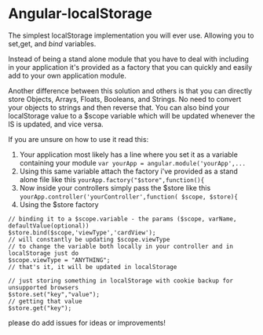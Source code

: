 Angular-localStorage
====================

The simplest localStorage implementation you will ever use. Allowing you to set,get, and *bind* variables.

Instead of being a stand alone module that you have to deal with including in your application it's provided as a factory
that you can quickly and easily add to your own application module.

Another difference between this solution and others is that you can directly store Objects, Arrays, Floats,
Booleans, and Strings. No need to convert your objects to strings and then reverse that. You can also
bind your localStorage value to a $scope variable which will be updated whenever the lS is updated, and vice versa.

If you are unsure on how to use it read this:

1. Your application most likely has a line where you set it as a variable containing your module
`var yourApp = angular.module('yourApp',... `
2. Using this same variable attach the factory i've provided as a stand alone file like this
`yourApp.factory("$store",function(){`
3. Now inside your controllers simply pass the $store like this
`yourApp.controller('yourController',function( $scope, $store){`
4. Using the $store factory
  ```
  // binding it to a $scope.variable - the params ($scope, varName, defaultValue(optional))
  $store.bind($scope,'viewType','cardView');
  // will constantly be updating $scope.viewType
  // to change the variable both locally in your controller and in localStorage just do
  $scope.viewType = "ANYTHING";
  // that's it, it will be updated in localStorage

  // just storing something in localStorage with cookie backup for unsupported browsers
  $store.set("key","value");
  // getting that value
  $store.get("key");
  ```

please do add issues for ideas or improvements!

